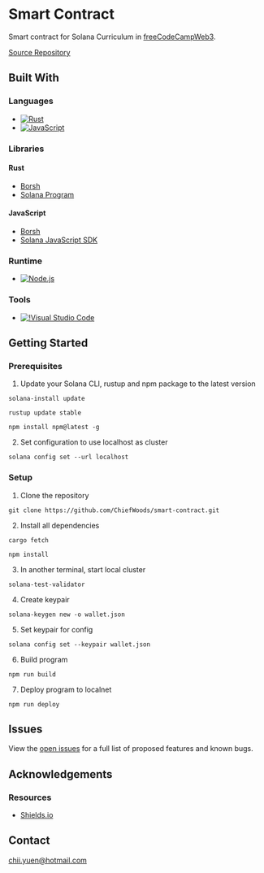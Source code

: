 # Smart Contract

Smart contract for Solana Curriculum in [freeCodeCampWeb3](https://web3.freecodecamp.org/).

[Source Repository](https://github.com/ChiefWoods/smart-contract)

## Built With

### Languages

- [![Rust](https://img.shields.io/badge/Rust-000000?style=for-the-badge&logo=rust&logoColor=f74b00)](https://www.rust-lang.org//)
- [![JavaScript](https://img.shields.io/badge/Javascript-383936?style=for-the-badge&logo=javascript)](https://js.org/index.html)

### Libraries

#### Rust

- [Borsh](https://borsh.io/)
- [Solana Program](https://docs.rs/solana-program/latest/solana_program/)

#### JavaScript

- [Borsh](https://github.com/near/borsh-js)
- [Solana JavaScript SDK](https://solana-labs.github.io/solana-web3.js/)

### Runtime

- [![Node.js](https://img.shields.io/badge/Node.js-233056?style=for-the-badge&logo=nodedotjs)](https://nodejs.org/en)

### Tools

- [![!Visual Studio Code](https://img.shields.io/badge/Visual%20Studio%20Code-2c2c32?style=for-the-badge&logo=visual-studio-code&logoColor=007ACC)](https://code.visualstudio.com/)

## Getting Started

### Prerequisites

1. Update your Solana CLI, rustup and npm package to the latest version

```
solana-install update
```

```
rustup update stable
```

```
npm install npm@latest -g
```

2. Set configuration to use localhost as cluster

```
solana config set --url localhost
```

### Setup

1. Clone the repository

```
git clone https://github.com/ChiefWoods/smart-contract.git
```

2. Install all dependencies

```
cargo fetch
```

```
npm install
```

3. In another terminal, start local cluster

```
solana-test-validator
```

4. Create keypair

```
solana-keygen new -o wallet.json
```

5. Set keypair for config

```
solana config set --keypair wallet.json
```

6. Build program

```
npm run build
```

7. Deploy program to localnet

```
npm run deploy
```

## Issues

View the [open issues](https://github.com/ChiefWoods/smart-contract/issues) for a full list of proposed features and known bugs.

## Acknowledgements

### Resources

- [Shields.io](https://shields.io/)

## Contact

[chii.yuen@hotmail.com](mailto:chii.yuen@hotmail.com)